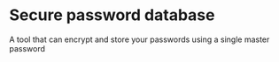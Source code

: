 [Title]: # (Secure password database)
[Order]: # (102)

# Secure password database

A tool that can encrypt and store your passwords using a single master password